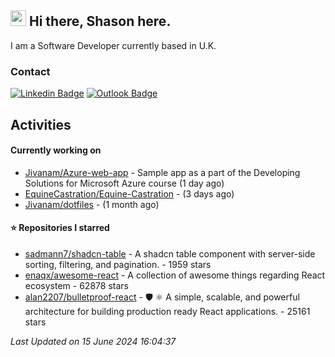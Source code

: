 ##  <img src="https://media.giphy.com/media/hvRJCLFzcasrR4ia7z/giphy.gif" width="25"> Hi there, Shason here.

I am a Software Developer currently based in U.K.

### Contact

[![Linkedin Badge](https://img.shields.io/badge/-shason-blue?style=flat-square&logo=Linkedin&logoColor=white&link=https://www.linkedin.com/in/shason/)](https://www.linkedin.com/in/shason/)
[![Outlook Badge](https://img.shields.io/badge/-shason.gurung@outlook.com-0072C6?style=flat-square&logo=Microsoft-Outlook&logoColor=white&link=mailto:shason.gurung@outlook.com)](mailto:shason.gurung@outlook.com)

## Activities

#### Currently working on

- [Jivanam/Azure-web-app](https://github.com/Jivanam/Azure-web-app) - Sample app as a part of the Developing Solutions for Microsoft Azure course (1 day ago)
- [EquineCastration/Equine-Castration](https://github.com/EquineCastration/Equine-Castration) -  (3 days ago)
- [Jivanam/dotfiles](https://github.com/Jivanam/dotfiles) -  (1 month ago)

#### ⭐ Repositories I starred

- [sadmann7/shadcn-table](https://github.com/sadmann7/shadcn-table) - A shadcn table component with server-side sorting, filtering, and pagination. - 1959 stars
- [enaqx/awesome-react](https://github.com/enaqx/awesome-react) - A collection of awesome things regarding React ecosystem - 62878 stars
- [alan2207/bulletproof-react](https://github.com/alan2207/bulletproof-react) - 🛡️ ⚛️ A simple, scalable, and powerful architecture for building production ready React applications.  - 25161 stars

_Last Updated on 15 June 2024 16:04:37_